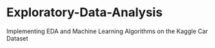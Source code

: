 # Exploratory-Data-Analysis
Implementing EDA and Machine Learning Algorithms on the Kaggle Car Dataset 

